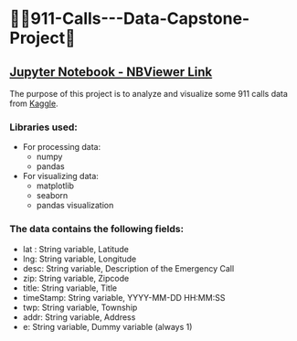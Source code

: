 # 👮‍♀️911-Calls---Data-Capstone-Project👮‍

## [Jupyter Notebook - NBViewer Link](https://nbviewer.jupyter.org/github/Madhur6234/911-Calls---Data-Capstone-Project/blob/master/911%20Calls%20-%20Data%20Capstone%20Project.ipynb)

The purpose of this project is to analyze and visualize some 911 calls data from [Kaggle](https://www.kaggle.com/mchirico/montcoalert).

### Libraries used:
* For processing data:
    * numpy
    * pandas
* For visualizing data:
    * matplotlib
    * seaborn
    * pandas visualization

### The data contains the following fields:
* lat : String variable, Latitude
* lng: String variable, Longitude
* desc: String variable, Description of the Emergency Call
* zip: String variable, Zipcode
* title: String variable, Title
* timeStamp: String variable, YYYY-MM-DD HH:MM:SS
* twp: String variable, Township
* addr: String variable, Address
* e: String variable, Dummy variable (always 1)
